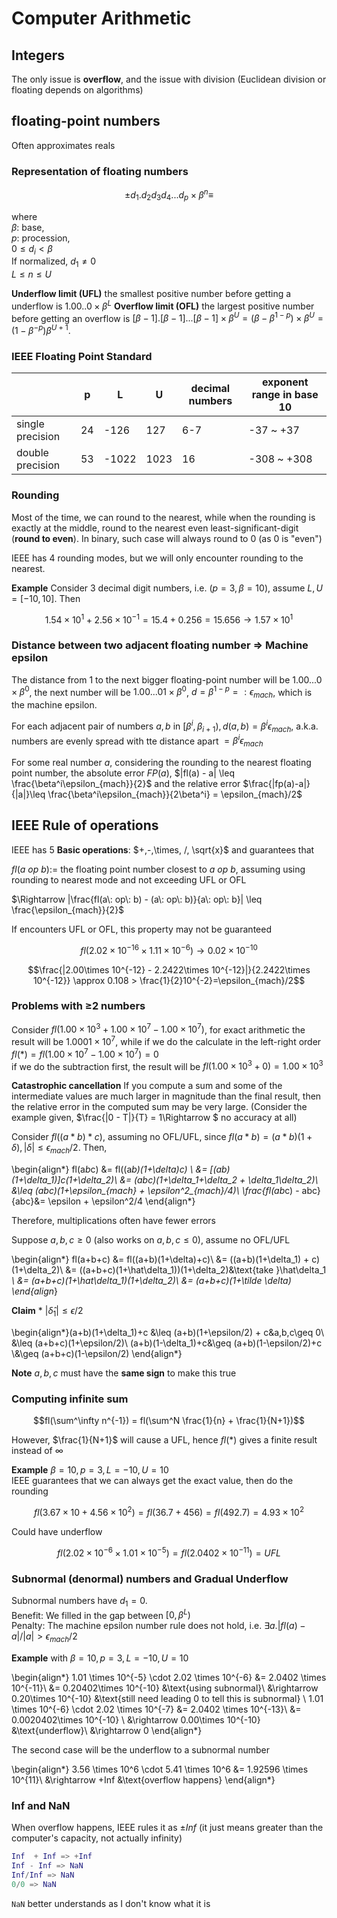 # Computer Arithmetic

## Integers
The only issue is __overflow__, and the issue with division (Euclidean division or floating depends on algorithms)

## floating-point numbers
Often approximates reals

### Representation of floating numbers

$$\pm d_1.d_2d_3d_4...d_p \times \beta^n \equiv$$

where  
$\beta$: base,  
$p$: procession,  
$0\leq d_i < \beta$  
If normalized, $d_1 \neq 0$  
$L \leq n \leq U$

__Underflow limit (UFL)__ the smallest positive number before getting a underflow is $1.00..0 \times \beta^L$
__Overflow limit (OFL)__ the largest positive number before getting an overflow is $[\beta-1].[\beta-1]...[\beta-1] \times \beta^U = (\beta - \beta^{1-p})\times \beta^U = (1-\beta^{-p})\beta^{U+1}$.

### IEEE Floating Point Standard

|   | p |L   |U  | decimal numbers | exponent range in base 10|
|--- |---| ---|---| --- | --- |
|single precision | 24 | -126 | 127 | 6-7 | -37 ~ +37 | 
|double precision | 53 | -1022 | 1023 |16 | -308 ~ +308 | |

### Rounding
Most of the time, we can round to the nearest, while when the rounding is exactly at the middle, round to the nearest even least-significant-digit (__round to even__). In binary, such case will always round to 0 (as 0 is "even")

IEEE has 4 rounding modes, but we will only encounter rounding to the nearest. 

__Example__ Consider 3 decimal digit numbers, i.e. $(p = 3, \beta = 10)$, assume $L,U = [-10, 10]$. Then 

$$1.54\times 10^1 + 2.56\times 10^{-1} = 15.4 + 0.256 = 15.656 \rightarrow 1.57 \times 10^1$$

### Distance between two adjacent floating number => Machine epsilon
The distance from 1 to the next bigger floating-point number will be $1.00...0 \times \beta^0$, the next number will be $1.00...01\times \beta^0$, $d=\beta^{1-p}=:\epsilon_{mach}$, which is the machine epsilon. 

For each adjacent pair of numbers $a, b$ in $[\beta^i, \beta_{i+1}), d(a, b) = \beta^i \epsilon_{mach}$, a.k.a. numbers are evenly spread with tte distance apart $=\beta^i \epsilon_{mach}$

For some real number $a$, considering the rounding to the nearest floating point number, the absolute error $FP(a)$, $|fl(a) - a| \leq \frac{\beta^i\epsilon_{mach}}{2}$ and the relative error $\frac{|fp(a)-a|}{|a|}\leq \frac{\beta^i\epsilon_{mach}}{2\beta^i} = \epsilon_{mach}/2$

## IEEE Rule of operations
IEEE has 5 __Basic operations__: $+,-,\times, /, \sqrt{x}$ and guarantees that  

$fl(a \: op\: b):=$ the floating point number closest to $a\: op\:b$, assuming using rounding to nearest mode and not exceeding UFL or OFL

$\Rightarrow |\frac{fl(a\: op\: b) - (a\: op\: b)}{a\: op\: b}| \leq \frac{\epsilon_{mach}}{2}$

If encounters UFL or OFL, this property may not be guaranteed  

$$fl(2.02\times 10^{-16}\times 1.11\times 10^{-6}) \rightarrow 0.02\times 10^{-10}$$ 

$$\frac{|2.00\times 10^{-12} - 2.2422\times 10^{-12}|}{2.2422\times 10^{-12}} \approx 0.108 > \frac{1}{2}10^{-2}=\epsilon_{mach}/2$$

### Problems with ≥2 numbers 
Consider $fl(1.00\times 10^3 + 1.00\times 10^7 - 1.00\times 10^7)$, for exact arithmetic the result will be $1.0001\times 10^7$, 
while if we do the calculate in the left-right order $fl(*) = fl(1.00\times 10^7 - 1.00\times 10^7) = 0$  
if we do the subtraction first, the result will be $fl(1.00\times 10^3 + 0) = 1.00\times 10^3$

__Catastrophic cancellation__ If you compute a sum and some of the intermediate values are much larger in magnitude than the final result, then the relative error in the computed sum may be very large. (Consider the example given, $\frac{|0 - T|}{T} = 1\Rightarrow $ no accuracy at all)

Consider $fl((a*b)*c)$, assuming no OFL/UFL, since $fl(a*b) = (a*b)(1+\delta), |\delta| \leq \epsilon_{mach}/2$. Then, 

\begin{align*}
fl(a*b*c) &= fl((a*b)(1+\delta)*c) \\
&= [(ab)(1+\delta_1)]c(1+\delta_2)\\
&= (abc)(1+\delta_1+\delta_2 + \delta_1\delta_2)\\
&\leq (abc)(1+\epsilon_{mach} + \epsilon^2_{mach}/4)\\
\frac{fl(a*b*c) - abc}{abc}&= \epsilon + \epsilon^2/4
\end{align*}

Therefore, multiplications often have fewer errors

Suppose $a,b,c\geq 0$ (also works on $a,b,c\leq 0$), assume no OFL/UFL  

\begin{align*}
fl(a+b+c) &= fl((a+b)(1+\delta)+c)\\
&= ((a+b)(1+\delta_1) + c)(1+\delta_2)\\
&= ((a+b+c)(1+\hat\delta_1))(1+\delta_2)&\text{take }\hat\delta_1 *\\
&= (a+b+c)(1+\hat\delta_1)(1+\delta_2)\\
&= (a+b+c)(1+\tilde \delta)
\end{align*}

__Claim__ $*\: |\hat\delta_1|\leq \epsilon/2$  

\begin{align*}(a+b)(1+\delta_1)+c &\leq (a+b)(1+\epsilon/2) + c&a,b,c\geq 0\\
&\leq (a+b+c)(1+\epsilon/2)\\
(a+b)(1-\delta_1)+c&\geq (a+b)(1-\epsilon/2)+c \\&\geq (a+b+c)(1-\epsilon/2)
\end{align*}

__Note__ $a,b,c$ must have the __same sign__ to make this true

### Computing infinite sum

$$fl(\sum^\infty n^{-1}) = fl(\sum^N \frac{1}{n} + \frac{1}{N+1})$$

However, $\frac{1}{N+1}$ will cause a UFL, hence $fl(*)$ gives a finite result instead of $\infty$  

__Example__ $\beta = 10, p =3, L= -10, U = 10$  
IEEE guarantees that we can always get the exact value, then do the rounding

$$fl(3.67\times 10 + 4.56 \times 10^2) = fl(36.7 + 456) = fl(492.7) = 4.93\times 10^2$$

Could have underflow

$$fl(2.02\times 10^{-6} \times 1.01\times 10^{-5}) = fl(2.0402\times 10^{-11})=UFL$$

### Subnormal (denormal) numbers and Gradual Underflow
Subnormal numbers have $d_1 = 0$.  
Benefit: We filled in the gap between $[0, \beta^L)$  
Penalty: The machine epsilon number rule does not hold, i.e. $\exists a. |fl(a)-a|/|a| > \epsilon_{mach}/2$

__Example__ with $\beta = 10, p = 3, L = -10, U = 10$  

\begin{align*}
1.01 \times 10^{-5} \cdot 2.02 \times 10^{-6} &= 2.0402 \times 10^{-11}\\
&= 0.20402\times 10^{-10} &\text{using subnormal}\\
&\rightarrow 0.20\times 10^{-10} &\text{still need leading 0 to tell this is subnormal} \\
1.01 \times 10^{-6} \cdot 2.02 \times 10^{-7} &= 2.0402 \times 10^{-13}\\
&= 0.0020402\times 10^{-10} \\
&\rightarrow 0.00\times 10^{-10} &\text{underflow}\\
&\rightarrow 0
\end{align*}

The second case will be the underflow to a subnormal number

\begin{align*}
3.56 \times 10^6 \cdot 5.41 \times 10^6 &= 1.92596 \times 10^{11}\\
&\rightarrow +Inf &\text{overflow happens}
\end{align*}

### Inf and NaN
When overflow happens, IEEE rules it as $\pm Inf$ (it just means greater than the computer's capacity, not actually infinity)  

```matlab
Inf  + Inf => +Inf
Inf - Inf => NaN
Inf/Inf => NaN
0/0 => NaN
```

`NaN` better understands as I don't know what it is

